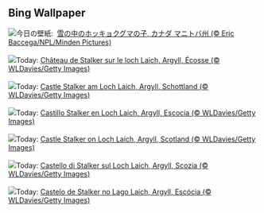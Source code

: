 ## Bing Wallpaper
![](https://www.bing.com/th?id=OHR.PolarCub_JA-JP1257956041_UHD.jpg&w=1000)今日の壁紙: &nbsp;[雪の中のホッキョクグマの子, カナダ マニトバ州 (© Eric Baccega/NPL/Minden Pictures)](https://www.bing.com/th?id=OHR.PolarCub_JA-JP1257956041_UHD.jpg)
<br><br/>
![](https://www.bing.com/th?id=OHR.ArgyllStalker_FR-FR0089551685_UHD.jpg&w=1000)Today: [Château de Stalker sur le loch Laich, Argyll, Écosse (© WLDavies/Getty Images)](https://www.bing.com/th?id=OHR.ArgyllStalker_FR-FR0089551685_UHD.jpg)
<br><br/>
![](https://www.bing.com/th?id=OHR.ArgyllStalker_DE-DE7352876454_UHD.jpg&w=1000)Today: [Castle Stalker am Loch Laich, Argyll, Schottland (© WLDavies/Getty Images)](https://www.bing.com/th?id=OHR.ArgyllStalker_DE-DE7352876454_UHD.jpg)
<br><br/>
![](https://www.bing.com/th?id=OHR.ArgyllStalker_ES-ES5913378191_UHD.jpg&w=1000)Today: [Castillo Stalker en Loch Laich, Argyll, Escocia (© WLDavies/Getty Images)](https://www.bing.com/th?id=OHR.ArgyllStalker_ES-ES5913378191_UHD.jpg)
<br><br/>
![](https://www.bing.com/th?id=OHR.ArgyllStalker_EN-GB9934578048_UHD.jpg&w=1000)Today: [Castle Stalker on Loch Laich, Argyll, Scotland (© WLDavies/Getty Images)](https://www.bing.com/th?id=OHR.ArgyllStalker_EN-GB9934578048_UHD.jpg)
<br><br/>
![](https://www.bing.com/th?id=OHR.ArgyllStalker_IT-IT3265254164_UHD.jpg&w=1000)Today: [Castello di Stalker sul Loch Laich, Argyll, Scozia (© WLDavies/Getty Images)](https://www.bing.com/th?id=OHR.ArgyllStalker_IT-IT3265254164_UHD.jpg)
<br><br/>
![](https://www.bing.com/th?id=OHR.ArgyllStalker_PT-BR7662239404_UHD.jpg&w=1000)Today: [Castelo de Stalker no Lago Laich, Argyll, Escócia (© WLDavies/Getty Images)](https://www.bing.com/th?id=OHR.ArgyllStalker_PT-BR7662239404_UHD.jpg)
<br><br/>
